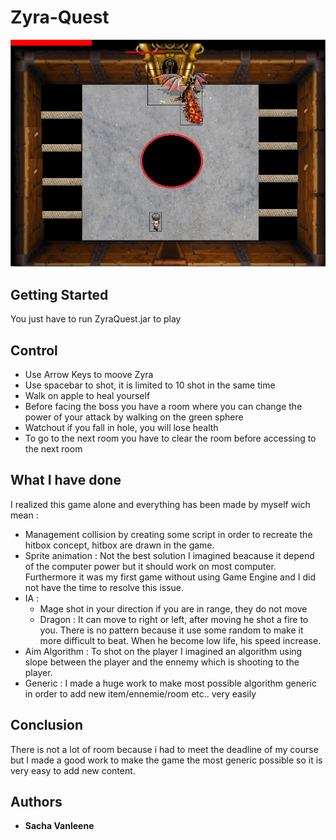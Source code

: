 # Zyra-Quest

![A screenshot](screenshot.png)

## Getting Started

You just have to run ZyraQuest.jar to play
 
## Control
- Use Arrow Keys to moove Zyra
- Use spacebar to shot, it is limited to 10 shot in the same time
- Walk on apple to heal yourself
- Before facing the boss you have a room where you can change the power of your attack by walking on the green sphere
- Watchout if you fall in hole, you will lose health
- To go to the next room you have to clear the room before accessing to the next room


## What I have done 

I realized this game alone and everything has been made by myself wich mean : 
- Management collision by creating some script in order to recreate the hitbox concept, hitbox are drawn in the game.
- Sprite animation : Not the best solution I imagined beacause it depend of the computer power but it should work on most computer. Furthermore it was my first game without using Game Engine and I did not have the time to resolve this issue.
- IA : 
     - Mage shot in your direction if you are in range, they do not move
     - Dragon : It can move to right or left, after moving he shot a fire to you. There is no pattern because it use some random to make it more difficult to beat. When he become low life, his speed increase.
- Aim Algorithm : 
     To shot on the player I imagined an algorithm using slope between the player and the ennemy which is shooting to the player.
- Generic : I made a huge work to make most possible algorithm generic in order to add new item/ennemie/room etc.. very easily

## Conclusion
There is not a lot of room because i had to meet the deadline of my course but I made a good work to make the game the most generic possible so it is very easy to add new content.
## Authors

* **Sacha Vanleene** 
